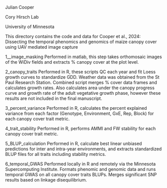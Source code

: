 Julian Cooper

Cory Hirsch Lab

University of Minnesota

This directory contains the code and data for Cooper et al., 2024: Dissecting the temporal phenomics and genomics of maize canopy cover using UAV mediated image capture

1__image_masking Performed in matlab, this step takes orthomosaic images of the WiDiv fields and extracts % canopy cover at the plot level.

2_canopy_traits Performed in R, these scripts QC each year and fit Loess growth curves to standardize GDD. Weather data was obtained from the St Paul Research Station. Combined script merges % cover data frames and calculates growth rates. Also calculates area under the canopy progress curve and growth rate of the adult vegetative growth phase, however these results are not included in the final manuscript.

3_percent_variance Performed in R, calculates the percent explained variance from each factor (Genotype, Environment, GxE, Rep, Block) for each canopy cover trait metric.

4_trait_stability Performed in R, performs AMMI and FW stability for each canopy cover trait metric.

5_BLUP_calculation Performed in R, calculate best linear unbiased predictions for inter and intra-year environments, and extracts standardized BLUP files for all traits including stability metrics.

6_temporal_GWAS Performed locally in R and remotely via the Minnesota Supercomputing Institute. Formats phenomic and genomic data and runs temporal GWAS on all canopy cover traits BLUPs. Merges significant SNP results based on linkage disequilibrium.

